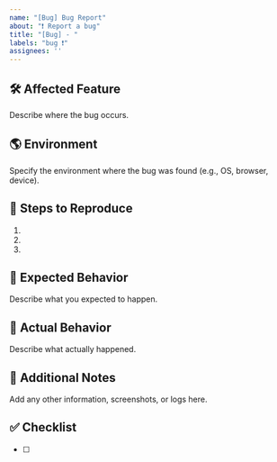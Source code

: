```yaml
---
name: "[Bug] Bug Report"
about: "❗ Report a bug"
title: "[Bug] - "
labels: "bug ❗"
assignees: ''
---
```


## 🛠️ Affected Feature
Describe where the bug occurs.

## 🌎 Environment
Specify the environment where the bug was found (e.g., OS, browser, device).

## 📝 Steps to Reproduce
1. 
2. 
3. 

## 📝 Expected Behavior
Describe what you expected to happen.

## 📝 Actual Behavior
Describe what actually happened.

## 📝 Additional Notes
Add any other information, screenshots, or logs here.

## ✅ Checklist
- [ ]
